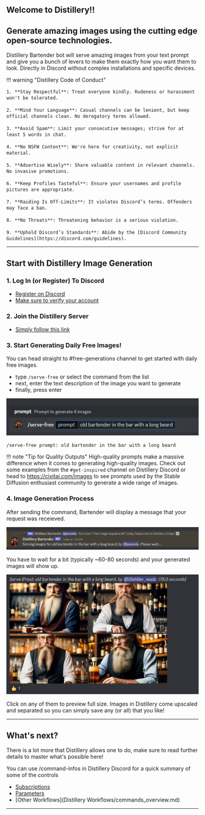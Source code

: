 ## Welcome to Distillery!!
## Generate amazing images using the cutting edge open-source technologies.

Distillery Bartender bot will serve amazing images from your text prompt and give you a bunch of levers to make them exactly how you want them to look. Directly in Discord without complex installations and specific devices.


!!! warning "Distillery Code of Conduct"
    
    1. **Stay Respectful**: Treat everyone kindly. Rudeness or harassment won't be tolerated.
    
    2. **Mind Your Language**: Casual channels can be lenient, but keep official channels clean. No derogatory terms allowed.
    
    3. **Avoid Spam**: Limit your consecutive messages; strive for at least 5 words in chat.
    
    4. **No NSFW Content**: We're here for creativity, not explicit material.
    
    5. **Advertise Wisely**: Share valuable content in relevant channels. No invasive promotions.
    
    6. **Keep Profiles Tasteful**: Ensure your usernames and profile pictures are appropriate.
    
    7. **Raiding Is Off-Limits**: It violates Discord’s terms. Offenders may face a ban.
    
    8. **No Threats**: Threatening behavior is a serious violation.
    
    9. **Uphold Discord’s Standards**: Abide by the [Discord Community Guidelines](https://discord.com/guidelines).
---

## Start with Distillery Image Generation

### 1. Log In (or Register) To Discord

- [Register on Discord](https://discord.com/login)
- [Make sure to verify your account](https://support.discord.com/hc/en-us/articles/6181726888215)

### 2. Join the Distillery Server
- [Simply follow this link](https://discord.gg/7pda9z6btE)

### 3. Start Generating Daily Free Images!
You can head straight to #free-generations channel to get started with daily free images.

* type `/serve-free` or select the command from the list
* next, enter the text description of the image you want to generate
* finally, press enter

![Local Image](2_serve_free.png)

```plaintext
/serve-free prompt: old bartender in the bar with a long beard
```

!!! note "Tip for Quality Outputs"
    High-quality prompts make a massive difference when it comes to generating high-quality images. Check out some examples from the `#get-inspired` channel on Distillery Discord or head to <a href="https://civitai.com/images" target="_blank">https://civitai.com/images</a> to see prompts used by the Stable Diffusion enthusiast community to generate a wide range of images.



### 4. Image Generation Process
After sending the command, Bartender will display a message that your request was receieved.

![Local Image](3_wait_image.png)

You have to wait for a bit (typically ~60-80 seconds) and your generated images will show up.

![Local Image](4_images.png)

Click on any of them to preview full size. Images in Distillery come upscaled and separated so you can simply save any (or all) that you like!

---

## What's next?
There is a lot more that Distillery allows one to do, make sure to read further details to master what's possible here!

You can use /command-infos in Distillery Discord for a quick summary of some of the controls

- [Subscriptions](Subscriptions/subscriptions_overview.md)
- [Parameters](Parameters/parameters_overview.md)
- [Other Workflows](Distillery Workflows/commands_overview.md)

---
